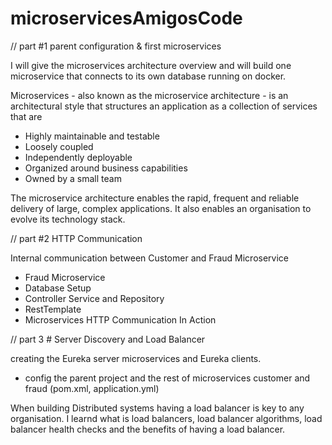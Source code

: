 # microservicesAmigosCode

// part #1  parent configuration & first microservices

I will give the microservices architecture overview and will build one microservice that connects to its own database running on docker.

Microservices - also known as the microservice architecture - is an architectural style that structures an application as a collection of services that are

- Highly maintainable and testable
- Loosely coupled
- Independently deployable
- Organized around business capabilities
- Owned by a small team

The microservice architecture enables the rapid, frequent and reliable delivery of large, complex applications. It also enables an organisation to evolve its technology stack.


// part #2   HTTP Communication 

Internal communication between Customer and Fraud Microservice

- Fraud Microservice
- Database Setup
- Controller Service and Repository
- RestTemplate
- Microservices HTTP Communication In Action

// part 3 # Server Discovery and Load Balancer

creating the Eureka server microservices and Eureka clients. 
- config the parent project and the rest of microservices customer and fraud (pom.xml, application.yml)

When building Distributed systems having a load balancer is key to any organisation. I learnd what is load balancers, load balancer algorithms, load balancer health checks and the benefits of having a load balancer.
